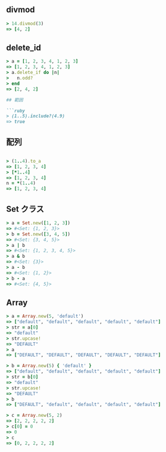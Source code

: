 ## divmod

```ruby
> 14.divmod(3)
=> [4, 2]
```

## delete_id

```ruby
> a = [1, 2, 3, 4, 1, 2, 3]
=> [1, 2, 3, 4, 1, 2, 3]
> a.delete_if do |n|
>   n.odd?
> end
=> [2, 4, 2]

## 範囲

```ruby
> (1..5).include?(4.9)
=> true
```

## 配列

```ruby

> (1..4).to_a
=> [1, 2, 3, 4]
> [*1..4]
=> [1, 2, 3, 4]
n = *(1..4)
=> [1, 2, 3, 4]
```

## Set クラス

```ruby
> a = Set.new([1, 2, 3])
=> #<Set: {1, 2, 3}>
> b = Set.new([3, 4, 5])
=> #<Set: {3, 4, 5}>
> a | b
=> #<Set: {1, 2, 3, 4, 5}>
> a & b
=> #<Set: {3}>
> a - b
=> #<Set: {1, 2}>
> b - a
=> #<Set: {4, 5}>
```

## Array

```ruby
> a = Array.new(5, 'default')
=> ["default", "default", "default", "default", "default"]
> str = a[0]
=> "default"
> str.upcase!
=> "DEFAULT"
> a
=> ["DEFAULT", "DEFAULT", "DEFAULT", "DEFAULT", "DEFAULT"]

> b = Array.new(5) { 'default' }
=> ["default", "default", "default", "default", "default"]
> str = b[0]
=> "default"
> str.upcase!
=> "DEFAULT"
> b
=> ["DEFAULT", "default", "default", "default", "default"]

> c = Array.new(5, 2)
=> [2, 2, 2, 2, 2]
> c[0] = 0
=> 0
> c
=> [0, 2, 2, 2, 2]
```

